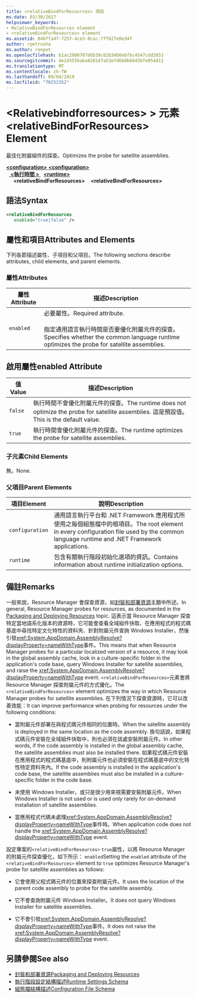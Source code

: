 ```yaml
---
title: <relativeBindForResources> 項目
ms.date: 03/30/2017
helpviewer_keywords:
- RelativeBindForResources element
- <relativeBindForResources> element
ms.assetid: 846ffa47-7257-4ce3-8cac-7ff627e0e34f
author: rpetrusha
ms.author: ronpet
ms.openlocfilehash: b1ac2900707ddb39c62b34b0ebfbc4547cdd2653
ms.sourcegitcommit: 4e2d355baba82814fa53efd6b8bbb45bfe054d11
ms.translationtype: MT
ms.contentlocale: zh-TW
ms.lasthandoff: 09/04/2019
ms.locfileid: "70252352"
---
```

# <a name="relativebindforresources-element"></a><span data-ttu-id="32d66-102">\<Relativebindforresources> > 元素</span><span class="sxs-lookup"><span data-stu-id="32d66-102">\<relativeBindForResources> Element</span></span>
<span data-ttu-id="32d66-103">最佳化附屬組件的探查。</span><span class="sxs-lookup"><span data-stu-id="32d66-103">Optimizes the probe for satellite assemblies.</span></span>  
  
<span data-ttu-id="32d66-104">[ **\<configuration>** ](../configuration-element.md)</span><span class="sxs-lookup"><span data-stu-id="32d66-104">[**\<configuration>**](../configuration-element.md)</span></span>\
<span data-ttu-id="32d66-105">&nbsp;&nbsp;[ **\<執行時間 >** ](runtime-element.md)</span><span class="sxs-lookup"><span data-stu-id="32d66-105">&nbsp;&nbsp;[**\<runtime>**](runtime-element.md)</span></span>\
<span data-ttu-id="32d66-106">&nbsp;&nbsp;&nbsp;&nbsp; **\<relativeBindForResources>**</span><span class="sxs-lookup"><span data-stu-id="32d66-106">&nbsp;&nbsp;&nbsp;&nbsp;**\<relativeBindForResources>**</span></span>  
  
## <a name="syntax"></a><span data-ttu-id="32d66-107">語法</span><span class="sxs-lookup"><span data-stu-id="32d66-107">Syntax</span></span>  
  
```xml
<relativeBindForResources    
   enabled="true|false" />  
```  
  
## <a name="attributes-and-elements"></a><span data-ttu-id="32d66-108">屬性和項目</span><span class="sxs-lookup"><span data-stu-id="32d66-108">Attributes and Elements</span></span>  
 <span data-ttu-id="32d66-109">下列各節描述屬性、子項目和父項目。</span><span class="sxs-lookup"><span data-stu-id="32d66-109">The following sections describe attributes, child elements, and parent elements.</span></span>  
  
### <a name="attributes"></a><span data-ttu-id="32d66-110">屬性</span><span class="sxs-lookup"><span data-stu-id="32d66-110">Attributes</span></span>  
  
|<span data-ttu-id="32d66-111">屬性</span><span class="sxs-lookup"><span data-stu-id="32d66-111">Attribute</span></span>|<span data-ttu-id="32d66-112">描述</span><span class="sxs-lookup"><span data-stu-id="32d66-112">Description</span></span>|  
|---------------|-----------------|  
|`enabled`|<span data-ttu-id="32d66-113">必要屬性。</span><span class="sxs-lookup"><span data-stu-id="32d66-113">Required attribute.</span></span><br /><br /> <span data-ttu-id="32d66-114">指定通用語言執行時間是否要優化附屬元件的探查。</span><span class="sxs-lookup"><span data-stu-id="32d66-114">Specifies whether the common language runtime optimizes the probe for satellite assemblies.</span></span>|  
  
## <a name="enabled-attribute"></a><span data-ttu-id="32d66-115">啟用屬性</span><span class="sxs-lookup"><span data-stu-id="32d66-115">enabled Attribute</span></span>  
  
|<span data-ttu-id="32d66-116">值</span><span class="sxs-lookup"><span data-stu-id="32d66-116">Value</span></span>|<span data-ttu-id="32d66-117">描述</span><span class="sxs-lookup"><span data-stu-id="32d66-117">Description</span></span>|  
|-----------|-----------------|  
|`false`|<span data-ttu-id="32d66-118">執行時間不會優化附屬元件的探查。</span><span class="sxs-lookup"><span data-stu-id="32d66-118">The runtime does not optimize the probe for satellite assemblies.</span></span> <span data-ttu-id="32d66-119">這是預設值。</span><span class="sxs-lookup"><span data-stu-id="32d66-119">This is the default value.</span></span>|  
|`true`|<span data-ttu-id="32d66-120">執行時間會優化附屬元件的探查。</span><span class="sxs-lookup"><span data-stu-id="32d66-120">The runtime optimizes the probe for satellite assemblies.</span></span>|  
  
### <a name="child-elements"></a><span data-ttu-id="32d66-121">子元素</span><span class="sxs-lookup"><span data-stu-id="32d66-121">Child Elements</span></span>  
 <span data-ttu-id="32d66-122">無。</span><span class="sxs-lookup"><span data-stu-id="32d66-122">None.</span></span>  
  
### <a name="parent-elements"></a><span data-ttu-id="32d66-123">父項目</span><span class="sxs-lookup"><span data-stu-id="32d66-123">Parent Elements</span></span>  
  
|<span data-ttu-id="32d66-124">項目</span><span class="sxs-lookup"><span data-stu-id="32d66-124">Element</span></span>|<span data-ttu-id="32d66-125">說明</span><span class="sxs-lookup"><span data-stu-id="32d66-125">Description</span></span>|  
|-------------|-----------------|  
|`configuration`|<span data-ttu-id="32d66-126">通用語言執行平台和 .NET Framework 應用程式所使用之每個組態檔中的根項目。</span><span class="sxs-lookup"><span data-stu-id="32d66-126">The root element in every configuration file used by the common language runtime and .NET Framework applications.</span></span>|  
|`runtime`|<span data-ttu-id="32d66-127">包含有關執行階段初始化選項的資訊。</span><span class="sxs-lookup"><span data-stu-id="32d66-127">Contains information about runtime initialization options.</span></span>|  
  
## <a name="remarks"></a><span data-ttu-id="32d66-128">備註</span><span class="sxs-lookup"><span data-stu-id="32d66-128">Remarks</span></span>  
 <span data-ttu-id="32d66-129">一般來說，Resource Manager 會探查資源，如[封裝和部署資源](../../../resources/packaging-and-deploying-resources-in-desktop-apps.md)主題中所述。</span><span class="sxs-lookup"><span data-stu-id="32d66-129">In general, Resource Manager probes for resources, as documented in the [Packaging and Deploying Resources](../../../resources/packaging-and-deploying-resources-in-desktop-apps.md) topic.</span></span> <span data-ttu-id="32d66-130">這表示當 Resource Manager 探查特定當地語系化版本的資源時，它可能會查看全域組件快取、在應用程式的程式碼基底中尋找特定文化特性的資料夾、針對附屬元件查詢 Windows Installer，然後引發<xref:System.AppDomain.AssemblyResolve?displayProperty=nameWithType>事件。</span><span class="sxs-lookup"><span data-stu-id="32d66-130">This means that when Resource Manager probes for a particular localized version of a resource, it may look in the global assembly cache, look in a culture-specific folder in the application's code base, query Windows Installer for satellite assemblies, and raise the <xref:System.AppDomain.AssemblyResolve?displayProperty=nameWithType> event.</span></span> <span data-ttu-id="32d66-131">`<relativeBindForResources>`元素會將 Resource Manager 探查附屬元件的方式優化。</span><span class="sxs-lookup"><span data-stu-id="32d66-131">The `<relativeBindForResources>` element optimizes the way in which Resource Manager probes for satellite assemblies.</span></span> <span data-ttu-id="32d66-132">在下列情況下探查資源時，它可以改善效能：</span><span class="sxs-lookup"><span data-stu-id="32d66-132">It can improve performance when probing for resources under the following conditions:</span></span>  
  
- <span data-ttu-id="32d66-133">當附屬元件部署在與程式碼元件相同的位置時。</span><span class="sxs-lookup"><span data-stu-id="32d66-133">When the satellite assembly is deployed in the same location as the code assembly.</span></span> <span data-ttu-id="32d66-134">換句話說，如果程式碼元件安裝在全域組件快取中，則也必須在該處安裝附屬元件。</span><span class="sxs-lookup"><span data-stu-id="32d66-134">In other words, if the code assembly is installed in the global assembly cache, the satellite assemblies must also be installed there.</span></span> <span data-ttu-id="32d66-135">如果程式碼元件安裝在應用程式的程式碼基底中，則附屬元件也必須安裝在程式碼基底中的文化特性特定資料夾內。</span><span class="sxs-lookup"><span data-stu-id="32d66-135">If the code assembly is installed in the application's code base, the satellite assemblies must also be installed in a culture-specific folder in the code base.</span></span>  
  
- <span data-ttu-id="32d66-136">未使用 Windows Installer，或只是很少用來視需要安裝附屬元件。</span><span class="sxs-lookup"><span data-stu-id="32d66-136">When Windows Installer is not used or is used only rarely for on-demand installation of satellite assemblies.</span></span>  
  
- <span data-ttu-id="32d66-137">當應用程式代碼未處理<xref:System.AppDomain.AssemblyResolve?displayProperty=nameWithType>事件時。</span><span class="sxs-lookup"><span data-stu-id="32d66-137">When application code does not handle the <xref:System.AppDomain.AssemblyResolve?displayProperty=nameWithType> event.</span></span>  
  
 <span data-ttu-id="32d66-138">設定專案的`<relativeBindForResources>` `true`屬性，以將 Resource Manager 的附屬元件探查優化，如下所示： `enabled`</span><span class="sxs-lookup"><span data-stu-id="32d66-138">Setting the `enabled` attribute of the `<relativeBindForResources>` element to `true` optimizes Resource Manager's probe for satellite assemblies as follows:</span></span>  
  
- <span data-ttu-id="32d66-139">它會使用父程式碼元件的位置來探查附屬元件。</span><span class="sxs-lookup"><span data-stu-id="32d66-139">It uses the location of the parent code assembly to probe for the satellite assembly.</span></span>  
  
- <span data-ttu-id="32d66-140">它不會查詢附屬元件 Windows Installer。</span><span class="sxs-lookup"><span data-stu-id="32d66-140">It does not query Windows Installer for satellite assemblies.</span></span>  
  
- <span data-ttu-id="32d66-141">它不會引發<xref:System.AppDomain.AssemblyResolve?displayProperty=nameWithType>事件。</span><span class="sxs-lookup"><span data-stu-id="32d66-141">It does not raise the <xref:System.AppDomain.AssemblyResolve?displayProperty=nameWithType> event.</span></span>  
  
## <a name="see-also"></a><span data-ttu-id="32d66-142">另請參閱</span><span class="sxs-lookup"><span data-stu-id="32d66-142">See also</span></span>

- [<span data-ttu-id="32d66-143">封裝和部署資源</span><span class="sxs-lookup"><span data-stu-id="32d66-143">Packaging and Deploying Resources</span></span>](../../../resources/packaging-and-deploying-resources-in-desktop-apps.md)
- [<span data-ttu-id="32d66-144">執行階段設定結構描述</span><span class="sxs-lookup"><span data-stu-id="32d66-144">Runtime Settings Schema</span></span>](index.md)
- [<span data-ttu-id="32d66-145">組態檔結構描述</span><span class="sxs-lookup"><span data-stu-id="32d66-145">Configuration File Schema</span></span>](../index.md)
